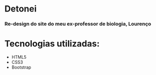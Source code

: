 # Detonei
### Re-design do site do meu ex-professor de biologia, Lourenço

# Tecnologias utilizadas:
- HTML5
- CSS3
- Bootstrap
